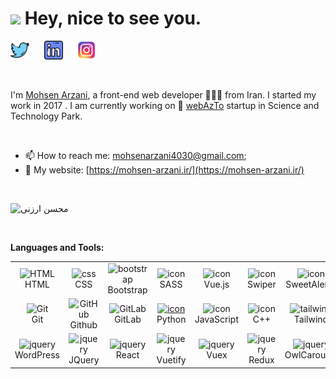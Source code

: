 <h1><img src="https://emojis.slackmojis.com/emojis/images/1531849430/4246/blob-sunglasses.gif?1531849430" width="30"/> Hey, nice to see you.</h1>

<p align="left">
<a href="https://twitter.com/mohsen_arzanii" target="_blank"><img height="30" src="https://raw.githubusercontent.com/AbhishekMaira10/AbhishekMaira10/master/Resources/png/twitter.png?raw=true"></a>&nbsp;&nbsp;&nbsp;&nbsp;&nbsp;
<a href="https://www.linkedin.com/in/Mohsen-Arzanii/" target="_blank"><img height="30" src="https://raw.githubusercontent.com/AbhishekMaira10/AbhishekMaira10/master/linkedin.png?raw=true"></a>&nbsp;&nbsp;&nbsp;&nbsp;&nbsp;
<a href="https://www.instagram.com/Arzani.Mohsen/" target="_blank"><img height="30" src="https://raw.githubusercontent.com/AbhishekMaira10/AbhishekMaira10/master/Resources/png/instagram.png?raw=true"></a>&nbsp;&nbsp;&nbsp;&nbsp;&nbsp;
</p>

<br>

I'm [Mohsen Arzani](https://mohsen-arzani.ir/), a front-end web developer 👨🏻‍💻 from Iran. I started my work in 2017 . I am currently working on 🔭 <a href="https://webazto.ir">webAzTo</a> startup in Science and Technology Park.

<br>


 - 📫 How to reach me: [mohsenarzani4030@gmail.com](mailto:mohsenarzani4030@gmail.com);
 - 🔗 My website: [https://mohsen-arzani.ir/](https://mohsen-arzani.ir/)
 
 <br>

 <p align="left"> <img src="https://komarev.com/ghpvc/?username=Mohsen-Arzanii" alt="محسن ارزنی" /> </p>
 
 </br>

**Languages and Tools:**
<br>

<table>
    <tr>
      <td align="center"  width="96">
          <img src="https://skillicons.dev/icons?i=html" width="48" height="48" alt="HTML" />
        <br>HTML
      </td>
     <td align="center" width="96">
          <img src="https://skillicons.dev/icons?i=css" width="48" height="48" alt="css" />
        <br>CSS
      </td>
      <td align="center"  width="96">
          <img src="https://skillicons.dev/icons?i=bootstrap" width="48" height="48" alt="bootstrap" />
        <br>Bootstrap
      </td>
      <td align="center" width="96">
          <img src="https://user-images.githubusercontent.com/79720505/202834272-158dd64b-901b-4eef-afe9-f9b69c4650a2.png" alt="icon" width="65" height="65" />
        <br>SASS
      </td>
      <td align="center" width="96">
          <img src="https://user-images.githubusercontent.com/79720505/202834351-5ada02b7-ace4-4a66-9cf0-fdbb0efd2e3d.png" alt="icon" width="65" height="65" />
        <br>Vue.js
      </td>
      <td align="center" width="96">
          <img src="https://user-images.githubusercontent.com/79720505/202835094-ce779723-c84c-4bcc-b0e7-a73b1cbe3350.svg" alt="icon" width="65" height="65" />
        <br>Swiper
      </td>
     <td align="center" width="96">
          <img src="https://user-images.githubusercontent.com/79720505/202835187-7a906c9a-aaaf-4d77-8edf-bab59b887be1.png" alt="icon" width="65" height="65" />
        <br>SweetAlert2
      </td>
     <td align="center" width="96">
          <img src="https://user-images.githubusercontent.com/79720505/202838615-c206585e-6cef-4a43-977d-0307e66831b6.png" alt="icon" width="65" height="65" />
        <br>PostCss
      </td>
    </tr>
    <tr>
      <td align="center" width="96"> 
          <img src="https://user-images.githubusercontent.com/25181517/192108372-f71d70ac-7ae6-4c0d-8395-51d8870c2ef0.png" width="48" height="48" alt="Git" />
        <br>Git
      </td>
      <td align="center" width="96">
          <img src="https://user-images.githubusercontent.com/25181517/192108374-8da61ba1-99ec-41d7-80b8-fb2f7c0a4948.png" width="48" height="48" alt="GitHub" />
        <br>Github
      </td>
      <td align="center"  width="96">
          <img src="https://user-images.githubusercontent.com/25181517/192108376-c675d39b-90f6-4073-bde6-5a9291644657.png" width="48" height="48" alt="GitLab" />
        <br>GitLab
      </td>
      <td align="center" width="96">
        <a href="#macropower-tech">
          <img src="https://user-images.githubusercontent.com/79720505/202838390-0fde430c-b213-4993-b188-db5a76cf5670.png" alt="icon" width="65" height="65" />
        </a>
        <br>Python
      </td>
     <td align="center" width="96">
          <img src="https://user-images.githubusercontent.com/79720505/202838415-4f8642c2-6920-45f3-b508-117c58ade453.png" alt="icon" width="65" height="65" />
        <br>JavaScript
      </td>
      <td align="center" width="96">
          <img src="https://user-images.githubusercontent.com/79720505/202838444-4e532448-03f1-4ec6-aada-a16ed7525df7.png" alt="icon" width="65" height="65" />
        <br>C++
      </td>
      <td align="center" width="96">
          <img src="https://skillicons.dev/icons?i=tailwind" width="48" height="48" alt="tailwind" />
        <br>Tailwind
      </td>
     <td align="center" width="96">
          <img src="https://user-images.githubusercontent.com/79720505/202838975-1d3f3aa1-9608-4f3f-8d71-54af27dff624.png" width="48" height="48" alt="tailwind" />
        <br>AnimateCss
      </td>
    </tr>
   <tr>
     <td align="center" width="96">
          <img src="https://user-images.githubusercontent.com/79720505/202834512-43fd2846-e33e-4c7a-8760-9e27b6638996.png" width="48" height="48" alt="jquery" />
        <br>WordPress
      </td>
      <td align="center" width="96">
          <img src="https://skillicons.dev/icons?i=jquery" width="48" height="48" alt="jquery" />
        <br>JQuery
      </td> 
     <td align="center" width="96">
         <img src="https://user-images.githubusercontent.com/79720505/202834631-e3b8c987-af9f-41c3-bd99-41064e953044.png" width="48" height="48" alt="jquery" />
       <br>React
     </td>
    <td align="center" width="96">
         <img src="https://user-images.githubusercontent.com/79720505/202834902-454d49dd-6b4c-4355-ac31-9bcafacb2e3f.png" width="48" height="48" alt="jquery" />
       <br>Vuetify
     </td>
    <td align="center" width="96">
         <img src="https://user-images.githubusercontent.com/79720505/202835014-ac78fe60-0076-4e6a-b7cc-c450cf2736d0.png" width="48" height="48" alt="jquery" />
       <br>Vuex
     </td>
    <td align="center" width="96">
         <img src="https://user-images.githubusercontent.com/79720505/202835036-7f86cb44-36c4-4da5-870a-c0ed6ae72d72.png" width="48" height="48" alt="jquery" />
       <br>Redux
     </td>
    <td align="center" width="96">
         <img src="https://user-images.githubusercontent.com/79720505/202835047-5b3a6c64-1f68-439a-9f12-b9ce392f67ae.png" width="48" height="48" alt="jquery" />
       <br>OwlCarousel
     </td>
   </tr>
</table>
